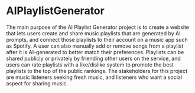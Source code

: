 # AIPlaylistGenerator

The main purpose of the AI Playlist Generator project is to create a website that lets users create and share music playlists that are generated by AI prompts, and connect those playlists to their account on a music app such as Spotify. A user can also manually add or remove songs from a playlist after it is AI-generated to better match their preferences. Playlists can be shared publicly or privately by friending other users on the service, and users can rate playlists with a like/dislike system to promote the best playlists to the top of the public rankings. The stakeholders for this project are music listeners seeking fresh music, and listeners who want a social aspect for sharing music.
